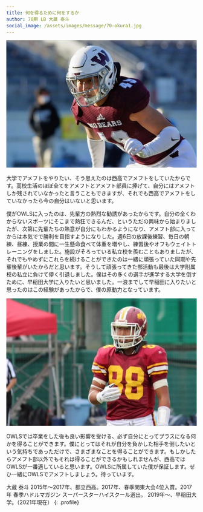 ```yaml
---
title: 何を得るために何をするか
author: 70期 LB 大蔵 泰斗
social_image: /assets/images/message/70-okura1.jpg
---
```


![大蔵 大学時写真](/assets/images/message/70-okura2.jpg)

大学でアメフトをやりたい、そう思えたのは西高でアメフトをしていたからです。高校生活のほぼ全てをアメフトとアメフト部員に捧げて、自分にはアメフトしか残されていなかったと言うこともできますが、それでも西高でアメフトをしていなかったら今の自分はいないと思います。

僕がOWLSに入ったのは、先輩方の熱烈な勧誘があったからです。自分の全くわからないスポーツにそこまで熱狂できるんだ、というただの興味から始まりましたが、次第に先輩たちの熱意が自分にもわかるようになり、アメフト部に入ってからは本気でで勝利を目指すようになりした。週6日の放課後練習、毎日の朝練、昼練、授業の間に一生懸命食べて体重を増やし、練習後やオフもウェイトトレーニングをしました。施設がそろっている私立校を羨むこともありましたが、それでもやめずにこれらを続けることができたのは一緒に頑張っていた同期や先輩後輩がいたからだと思います。そうして頑張ってきた部活動も最後は大学附属校の私立に負けて儚く引退しました。僕はその多くの選手が進学する大学を倒すために、早稲田大学に入りたいと思いました。一浪までして早稲田に入りたいと思ったのはこの経験があったからで、僕の原動力となっています。

![大蔵 高校時写真](/assets/images/message/70-okura1.jpg)

OWLSでは卒業をした後も良い影響を受ける、必ず自分にとってプラスになる何かを得ることができます。僕にとってはそれが自分を負かした相手を倒したいという気持ちであっただけで、さまざまなことを得ることができます。もしかしたらアメフト部以外でもそれは得ることができるかもしれませんが、西高ではOWLSが一番適していると思います。OWLSに所属していた僕が保証します。ぜひ一緒にOWLSでアメフトしましょう。待っています。

大蔵 泰斗
2015年～2017年、都立西高。2017年、春季関東大会4位入賞。2017年 春季ハドルマガジン スーパースターハイスクール選出。
2019年～、早稲田大学。（2021年現在）
{: .profile}
